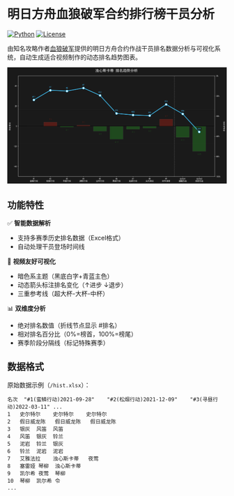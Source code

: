 # 明日方舟血狼破军合约排行榜干员分析

[![Python](https://img.shields.io/badge/Python-3.10%2B-blue)](https://www.python.org/)
[![License](https://img.shields.io/badge/License-MIT-green)](LICENSE)

由知名攻略作者[血狼破军](https://space.bilibili.com/267766441)提供的明日方舟合约作战干员排名数据分析与可视化系统，自动生成适合视频制作的动态排名趋势图表。

![示例图表](docs/zxskd.png)

## 功能特性

✅ **智能数据解析**  
- 支持多赛季历史排名数据（Excel格式）
- 自动处理干员登场时间线

🎨 **视频友好可视化**  
- 暗色系主题（黑底白字+青蓝主色）
- 动态箭头标注排名变化（↑进步 ↓退步）
- 三重参考线（超大杯-大杯-中杯）

📊 **双维度分析**  
- 绝对排名数值（折线节点显示 #排名）
- 相对排名百分比（0%=榜首，100%=榜尾）
- 赛季阶段分隔线（标记特殊赛季）

## 数据格式

原始数据示例（`/hist.xlsx`）：
```csv
名次	"#1(蛮鳞行动)2021-09-28"	"#2(松烟行动)2021-12-09"	"#3(寻昼行动)2022-03-11" ...
1	史尔特尔	史尔特尔	史尔特尔
2	假日威龙陈	假日威龙陈	假日威龙陈
3	银灰	风笛	风笛
4	风笛	银灰	铃兰
5	泥岩	铃兰	银灰
6	铃兰	泥岩	泥岩
7	艾雅法拉	浊心斯卡蒂	夜莺
8	塞雷娅	琴柳	浊心斯卡蒂
9	凯尔希	夜莺	琴柳
10	琴柳	凯尔希	令
...
```
